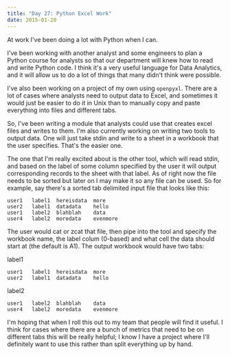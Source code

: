 ```yaml
---
title: "Day 27: Python Excel Work"
date: 2015-01-20
---
```


At work I've been doing a lot with Python when I can. 

I've been working with another analyst and some engineers to plan a Python course for analysts so that our department will knew how to read and write Python code. I think it's a very useful language for Data Analytics, and it will allow us to do a lot of things that many didn't think were possible.

I've also been working on a project of my own using `openpyxl`. There are a lot of cases where analysts need to output data to Excel, and sometimes it would just be easier to do it in Unix than to manually copy and paste everything into files and different tabs.

So, I've been writing a module that analysts could use that creates excel files and writes to them. I'm also currently working on writing two tools to output data. One will just take stdin and write to a sheet in a workbook that the user specifies. That's the easier one.

The one that I'm really excited about is the other tool, which will read stdin, and based on the label of some column specified by the user it will output corresponding records to the sheet with that label. As of right now the file needs to be sorted but later on I may make it so any file can be used. So for example, say there's a sorted tab delimited input file that looks like this:

	user1	label1	hereisdata	more
	user2	label1	datadata	hello
	user1	label2	blahblah	data
	user4	label2	moredata	evenmore
	
The user would cat or zcat that file, then pipe into the tool and specify the workbook name, the label colum (0-based) and what cell the data should start at (the default is A1). The output workbook would have two tabs:

label1

	user1	label1	hereisdata	more
	user2	label1	datadata	hello
	
label2

	user1	label2	blahblah	data
	user4	label2	moredata	evenmore
	
I'm hoping that when I roll this out to my team that people will find it useful. I think for cases where there are a bunch of metrics that need to be on different tabs this will be really helpful; I know I have a project where I'll definitely want to use this rather than split everything up by hand.